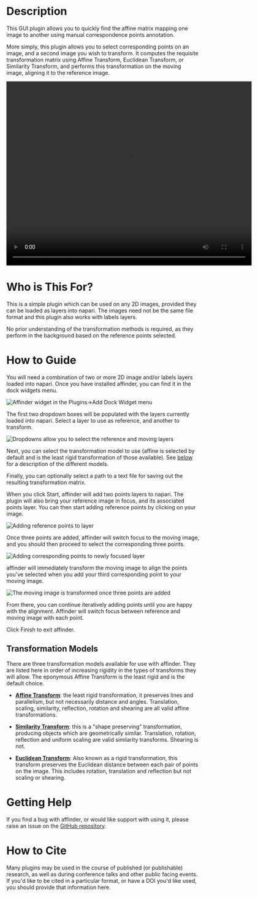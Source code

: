 # Description

This GUI plugin allows you to quickly find the affine matrix mapping
one image to another using manual correspondence points annotation.

More simply, this plugin allows you to select corresponding points
on an image, and a second image you wish to transform. It computes 
the requisite transformation matrix using Affine Transform, Euclidean Transform, 
or Similarity Transform, and performs this transformation on the
moving image, aligning it to the reference image.

<video width="640" height="480" controls>
  <source src="https://user-images.githubusercontent.com/17995243/120086403-f1d0b300-c121-11eb-8000-a44a2ac54339.mp4" type="video/mp4">
Your browser does not support the video tag.
</video>

# Who is This For?

This is a simple plugin which can be used on any 2D images, provided
they can be loaded as layers into napari. The images need not be the same
file format and this plugin also works with labels layers.

No prior understanding of the transformation methods is required, as
they perform in the background based on the reference points selected.

# How to Guide

You will need a combination of two or more 2D image and/or labels layers 
loaded into napari. Once you have installed affinder, you can find it in
the dock widgets menu.

![Affinder widget in the Plugins->Add Dock Widget menu](https://i.imgur.com/w7MCXQy.png)

The first two dropdown boxes will be populated with the layers currently
loaded into napari. Select a layer to use as reference, and another to
transform.

![Dropdowns allow you to select the reference and moving layers](https://i.imgur.com/Tdbm1sX.png)

Next, you can select the transformation model to use (affine is selected by default
and is the least rigid transformation of those available). See [below](#transformation-models) for a
description of the different models.

Finally, you can optionally select a path to a text file for saving out the
resulting transformation matrix.

When you click Start, affinder will add two points layers to napari. 
The plugin will also bring your reference image in focus, and its associated points
layer. You can then start adding reference points by clicking on your image.

![Adding reference points to layer](https://i.imgur.com/WPzNtyy.png)

Once three points are added, affinder will switch focus to the moving image,
and you should then proceed to select the corresponding three points.

![Adding corresponding points to newly focused layer](https://i.imgur.com/JVZCvmp.png)

affinder will immediately transform the moving image to align the points you've
selected when you add your third corresponding point to your moving image.

![The moving image is transformed once three points are added](https://i.imgur.com/NTne9fj.png)

From there, you can continue iteratively adding points until you 
are happy with the alignment. Affinder will switch focus between
reference and moving image with each point.

Click Finish to exit affinder.

## Transformation Models

There are three transformation models available for use with affinder.
They are listed here in order of increasing rigidity in the types of
transforms they will allow. The eponymous Affine Transform is the 
least rigid and is the default choice.

- [**Affine Transform**](https://en.wikipedia.org/wiki/Affine_transformation): 
the least rigid transformation, it preserves
lines and parallelism, but not necessarily distance and angles. Translation,
scaling, similarity, reflection, rotation and shearing are all valid
affine transformations.

- [**Similarity Transform**](https://en.wikipedia.org/wiki/Similarity_(geometry)): 
this is a "shape preserving" transformation, producing objects which are 
geometrically similar. Translation, rotation, reflection and uniform scaling are 
valid similarity transforms. Shearing is not.

- [**Euclidean Transform**](https://en.wikipedia.org/wiki/Rigid_transformation):
Also known as a rigid transformation, this transform preserves the Euclidean
distance between each pair of points on the image. This includes rotation,
translation and reflection but not scaling or shearing.

# Getting Help

If you find a bug with affinder, or would like support with using it, please raise an
issue on the [GitHub repository](https://github.com/jni/affinder).

# How to Cite

Many plugins may be used in the course of published (or publishable) research, as well as
during conference talks and other public facing events. If you'd like to be cited in
a particular format, or have a DOI you'd like used, you should provide that information here.

